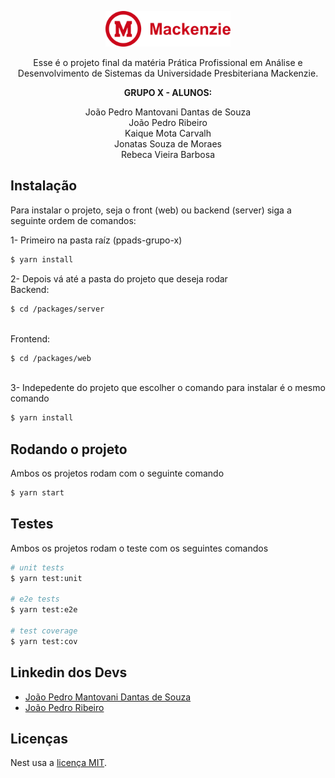 <p align="center">
  <a href="https://www.mackenzie.br/" target="blank"><img src="./mackenzie-logo.png" width="200" alt="Mackenzie Logo" /></a>
</p>

<div align="center" >

<p>Esse é o projeto final da matéria Prática Profissional em Análise e Desenvolvimento de Sistemas da Universidade Presbiteriana Mackenzie.</p>

<p><strong>GRUPO X - ALUNOS:</strong></p>

<p>João Pedro Mantovani Dantas de Souza
<br>João Pedro Ribeiro
<br>Kaique Mota Carvalh
<br>Jonatas Souza de Moraes
<br>Rebeca Vieira Barbosa
</p>

</div>

## Instalação

Para instalar o projeto, seja o front (web) ou backend (server) siga a seguinte ordem de comandos:

1- Primeiro na pasta raíz (ppads-grupo-x)

```bash
$ yarn install
```

2- Depois vá até a pasta do projeto que deseja rodar
<br>Backend:

```bash
$ cd /packages/server
```

<br>Frontend:

```bash
$ cd /packages/web
```

<br> 3- Indepedente do projeto que escolher o comando para instalar é o mesmo comando

```bash
$ yarn install
```

## Rodando o projeto

Ambos os projetos rodam com o seguinte comando

```bash
$ yarn start
```

## Testes

Ambos os projetos rodam o teste com os seguintes comandos

```bash
# unit tests
$ yarn test:unit

# e2e tests
$ yarn test:e2e

# test coverage
$ yarn test:cov
```

## Linkedin dos Devs

- [João Pedro Mantovani Dantas de Souza](https://www.linkedin.com/in/jpmantovani/)
- [João Pedro Ribeiro](https://www.linkedin.com/in/joao-pr/)

## Licenças

Nest usa a [licença MIT](LICENSE).
